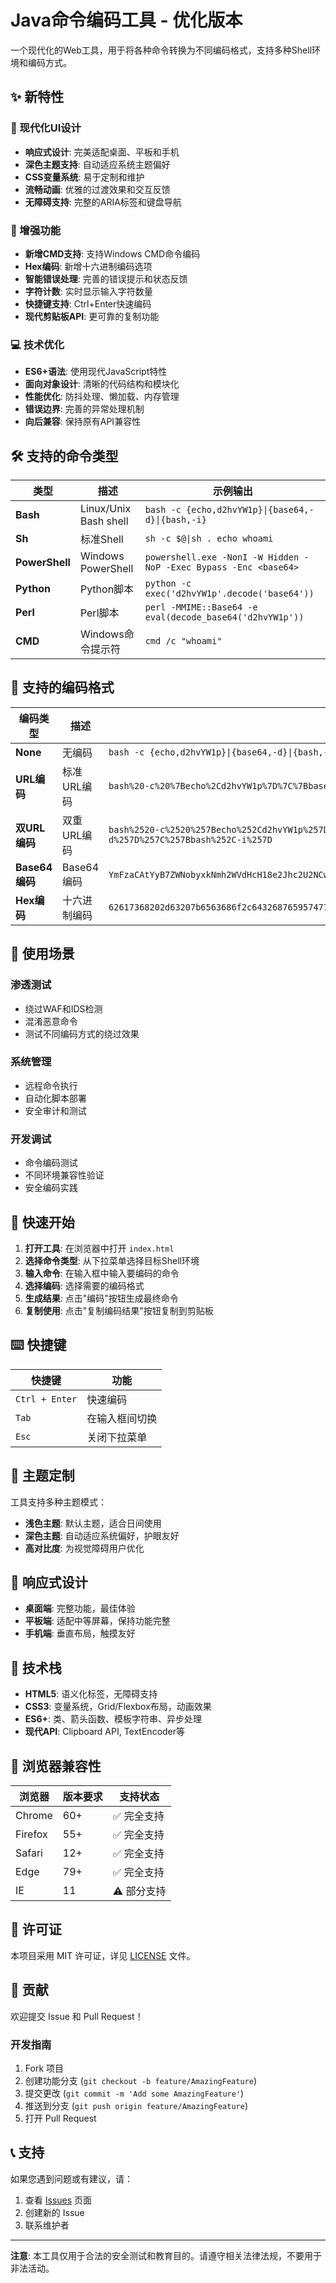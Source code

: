 # Java命令编码工具 - 优化版本

一个现代化的Web工具，用于将各种命令转换为不同编码格式，支持多种Shell环境和编码方式。

## ✨ 新特性

### 🎨 现代化UI设计
- **响应式设计**: 完美适配桌面、平板和手机
- **深色主题支持**: 自动适应系统主题偏好
- **CSS变量系统**: 易于定制和维护
- **流畅动画**: 优雅的过渡效果和交互反馈
- **无障碍支持**: 完整的ARIA标签和键盘导航

### 🚀 增强功能
- **新增CMD支持**: 支持Windows CMD命令编码
- **Hex编码**: 新增十六进制编码选项
- **智能错误处理**: 完善的错误提示和状态反馈
- **字符计数**: 实时显示输入字符数量
- **快捷键支持**: Ctrl+Enter快速编码
- **现代剪贴板API**: 更可靠的复制功能

### 💻 技术优化
- **ES6+语法**: 使用现代JavaScript特性
- **面向对象设计**: 清晰的代码结构和模块化
- **性能优化**: 防抖处理、懒加载、内存管理
- **错误边界**: 完善的异常处理机制
- **向后兼容**: 保持原有API兼容性

## 🛠️ 支持的命令类型

| 类型 | 描述 | 示例输出 |
|------|------|----------|
| **Bash** | Linux/Unix Bash shell | `bash -c {echo,d2hvYW1p}\|{base64,-d}\|{bash,-i}` |
| **Sh** | 标准Shell | `sh -c $@\|sh . echo whoami` |
| **PowerShell** | Windows PowerShell | `powershell.exe -NonI -W Hidden -NoP -Exec Bypass -Enc <base64>` |
| **Python** | Python脚本 | `python -c exec('d2hvYW1p'.decode('base64'))` |
| **Perl** | Perl脚本 | `perl -MMIME::Base64 -e eval(decode_base64('d2hvYW1p'))` |
| **CMD** | Windows命令提示符 | `cmd /c "whoami"` |

## 🔐 支持的编码格式

| 编码类型 | 描述 | 示例 |
|----------|------|------|
| **None** | 无编码 | `bash -c {echo,d2hvYW1p}\|{base64,-d}\|{bash,-i}` |
| **URL编码** | 标准URL编码 | `bash%20-c%20%7Becho%2Cd2hvYW1p%7D%7C%7Bbase64%2C-d%7D%7C%7Bbash%2C-i%7D` |
| **双URL编码** | 双重URL编码 | `bash%2520-c%2520%257Becho%252Cd2hvYW1p%257D%257C%257Bbase64%252C-d%257D%257C%257Bbash%252C-i%257D` |
| **Base64编码** | Base64编码 | `YmFzaCAtYyB7ZWNobyxkNmh2WVdHcH18e2Jhc2U2NCwtZH18e2Jhc2gsLWl9` |
| **Hex编码** | 十六进制编码 | `62617368202d63207b6563686f2c64326876595747707d7c7b6261736536342c2d647d7c7b626173682c2d697d` |

## 🎯 使用场景

### 渗透测试
- 绕过WAF和IDS检测
- 混淆恶意命令
- 测试不同编码方式的绕过效果

### 系统管理
- 远程命令执行
- 自动化脚本部署
- 安全审计和测试

### 开发调试
- 命令编码测试
- 不同环境兼容性验证
- 安全编码实践

## 🚀 快速开始

1. **打开工具**: 在浏览器中打开 `index.html`
2. **选择命令类型**: 从下拉菜单选择目标Shell环境
3. **输入命令**: 在输入框中输入要编码的命令
4. **选择编码**: 选择需要的编码格式
5. **生成结果**: 点击"编码"按钮生成最终命令
6. **复制使用**: 点击"复制编码结果"按钮复制到剪贴板

## ⌨️ 快捷键

| 快捷键 | 功能 |
|--------|------|
| `Ctrl + Enter` | 快速编码 |
| `Tab` | 在输入框间切换 |
| `Esc` | 关闭下拉菜单 |

## 🎨 主题定制

工具支持多种主题模式：

- **浅色主题**: 默认主题，适合日间使用
- **深色主题**: 自动适应系统偏好，护眼友好
- **高对比度**: 为视觉障碍用户优化

## 📱 响应式设计

- **桌面端**: 完整功能，最佳体验
- **平板端**: 适配中等屏幕，保持功能完整
- **手机端**: 垂直布局，触摸友好

## 🔧 技术栈

- **HTML5**: 语义化标签，无障碍支持
- **CSS3**: 变量系统，Grid/Flexbox布局，动画效果
- **ES6+**: 类、箭头函数、模板字符串、异步处理
- **现代API**: Clipboard API, TextEncoder等

## 🐛 浏览器兼容性

| 浏览器 | 版本要求 | 支持状态 |
|--------|----------|----------|
| Chrome | 60+ | ✅ 完全支持 |
| Firefox | 55+ | ✅ 完全支持 |
| Safari | 12+ | ✅ 完全支持 |
| Edge | 79+ | ✅ 完全支持 |
| IE | 11 | ⚠️ 部分支持 |

## 📄 许可证

本项目采用 MIT 许可证，详见 [LICENSE](LICENSE) 文件。

## 🤝 贡献

欢迎提交 Issue 和 Pull Request！

### 开发指南

1. Fork 项目
2. 创建功能分支 (`git checkout -b feature/AmazingFeature`)
3. 提交更改 (`git commit -m 'Add some AmazingFeature'`)
4. 推送到分支 (`git push origin feature/AmazingFeature`)
5. 打开 Pull Request

## 📞 支持

如果您遇到问题或有建议，请：

1. 查看 [Issues](../../issues) 页面
2. 创建新的 Issue
3. 联系维护者

---

**注意**: 本工具仅用于合法的安全测试和教育目的。请遵守相关法律法规，不要用于非法活动。 